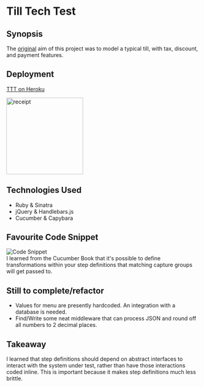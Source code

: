 Till Tech Test
=======================

## Synopsis

The [original](https://github.com/makersacademy/till_tech_test) aim of this project 
was to model a typical till, with tax, discount, and payment features.   

## Deployment
[TTT on Heroku](https://till-tech-test.herokuapp.com/)

<img src='http://s27.postimg.org/6iudrrh1v/coffeeresize.png' alt='receipt' style='width: 200px;'>

## Technologies Used  

- Ruby & Sinatra
- jQuery & Handlebars.js
- Cucumber & Capybara 

## Favourite Code Snippet

![Code Snippet](http://oi58.tinypic.com/hs5agw.jpg)  
I learned from the Cucumber Book that it's possible to define transformations within your step definitions
that matching capture groups will get passed to.

## Still to complete/refactor

- Values for menu are presently hardcoded. An integration with a database is needed.
- Find/Write some neat middleware that can process JSON and round off all numbers to 2 decimal places.
  
## Takeaway  
  
I learned that step definitions should depend on abstract interfaces to interact with
the system under test, rather than have those interactions coded inline. This is important because
it makes step definitions much less brittle.


